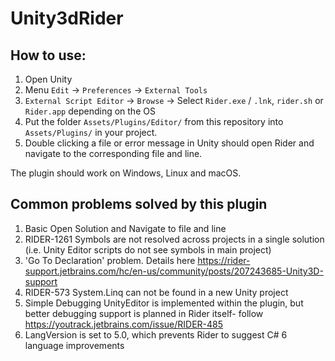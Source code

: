 # Unity3dRider

## How to use:
1. Open Unity
2. Menu `Edit` -> `Preferences` -> `External Tools`
3. `External Script Editor` -> `Browse` -> Select `Rider.exe` / `.lnk`, `rider.sh` or `Rider.app` depending on the OS
4. Put the folder `Assets/Plugins/Editor/` from this repository into `Assets/Plugins/` in your project.
5. Double clicking a file or error message in Unity should open Rider and navigate to the corresponding file and line.

The plugin should work on Windows, Linux and macOS.

## Common problems solved by this plugin
1. Basic Open Solution and Navigate to file and line
2. RIDER-1261 Symbols are not resolved across projects in a single solution (i.e. Unity Editor scripts do not see symbols in main project)
3. 'Go To Declaration' problem. Details here https://rider-support.jetbrains.com/hc/en-us/community/posts/207243685-Unity3D-support
4. RIDER-573 System.Linq can not be found in a new Unity project
5. Simple Debugging UnityEditor is implemented within the plugin, but better debugging support is planned in Rider itself- follow https://youtrack.jetbrains.com/issue/RIDER-485
6. LangVersion is set to 5.0, which prevents Rider to suggest C# 6 language improvements
